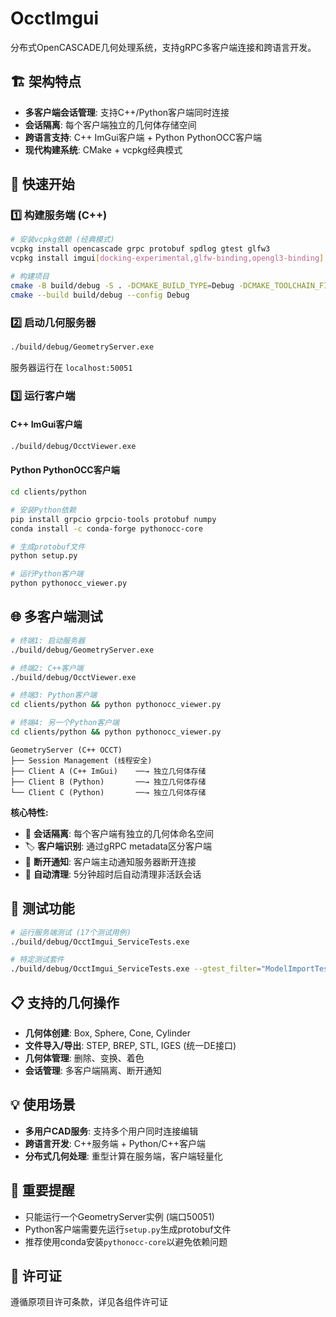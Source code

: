 # OcctImgui

分布式OpenCASCADE几何处理系统，支持gRPC多客户端连接和跨语言开发。

## 🏗️ 架构特点

- **多客户端会话管理**: 支持C++/Python客户端同时连接
- **会话隔离**: 每个客户端独立的几何体存储空间
- **跨语言支持**: C++ ImGui客户端 + Python PythonOCC客户端
- **现代构建系统**: CMake + vcpkg经典模式

## 🚀 快速开始

### 1️⃣ 构建服务端 (C++)
```bash
# 安装vcpkg依赖 (经典模式)
vcpkg install opencascade grpc protobuf spdlog gtest glfw3
vcpkg install imgui[docking-experimental,glfw-binding,opengl3-binding]

# 构建项目
cmake -B build/debug -S . -DCMAKE_BUILD_TYPE=Debug -DCMAKE_TOOLCHAIN_FILE=[vcpkg-root]/scripts/buildsystems/vcpkg.cmake
cmake --build build/debug --config Debug
```

### 2️⃣ 启动几何服务器
```bash
./build/debug/GeometryServer.exe
```
服务器运行在 `localhost:50051`

### 3️⃣ 运行客户端

#### C++ ImGui客户端
```bash
./build/debug/OcctViewer.exe
```

#### Python PythonOCC客户端
```bash
cd clients/python

# 安装Python依赖
pip install grpcio grpcio-tools protobuf numpy
conda install -c conda-forge pythonocc-core

# 生成protobuf文件
python setup.py

# 运行Python客户端
python pythonocc_viewer.py
```

## 🌐 多客户端测试
```bash
# 终端1: 启动服务器
./build/debug/GeometryServer.exe

# 终端2: C++客户端
./build/debug/OcctViewer.exe

# 终端3: Python客户端  
cd clients/python && python pythonocc_viewer.py

# 终端4: 另一个Python客户端
cd clients/python && python pythonocc_viewer.py
```

```
GeometryServer (C++ OCCT)
├── Session Management (线程安全)
├── Client A (C++ ImGui)    ──→ 独立几何体存储
├── Client B (Python)       ──→ 独立几何体存储
└── Client C (Python)       ──→ 独立几何体存储
```

**核心特性:**
- 🔐 **会话隔离**: 每个客户端有独立的几何体命名空间
- 🏷️ **客户端识别**: 通过gRPC metadata区分客户端
- 🔌 **断开通知**: 客户端主动通知服务器断开连接
- 🧹 **自动清理**: 5分钟超时后自动清理非活跃会话

## 🧪 测试功能
```bash
# 运行服务端测试 (17个测试用例)
./build/debug/OcctImgui_ServiceTests.exe

# 特定测试套件
./build/debug/OcctImgui_ServiceTests.exe --gtest_filter="ModelImportTest.*"
```

## 📋 支持的几何操作
- **几何体创建**: Box, Sphere, Cone, Cylinder
- **文件导入/导出**: STEP, BREP, STL, IGES (统一DE接口)
- **几何体管理**: 删除、变换、着色
- **会话管理**: 多客户端隔离、断开通知

## 💡 使用场景
- **多用户CAD服务**: 支持多个用户同时连接编辑
- **跨语言开发**: C++服务端 + Python/C++客户端
- **分布式几何处理**: 重型计算在服务端，客户端轻量化

## 🚨 重要提醒
- 只能运行一个GeometryServer实例 (端口50051)
- Python客户端需要先运行`setup.py`生成protobuf文件
- 推荐使用conda安装`pythonocc-core`以避免依赖问题

## 📄 许可证
遵循原项目许可条款，详见各组件许可证
